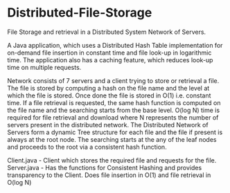 # Distributed-File-Storage
File Storage and retrieval in a Distributed System Network of Servers.

A Java application, which uses a Distributed Hash Table implementation for on-demand file insertion in constant time and file look-up in logarithmic time. The application also has a caching feature, which reduces look-up time on multiple requests.

Network consists of 7 servers and a client trying to store or retrieval a file. The file is stored by computing a hash on the file name and the level at which the file is stored. Once done the file is stored in O(1) i.e. constant time.
If a file retrieval is requested, the same hash function is computed on the file name and the searching starts from the base level. O(log N) time is required for file retrieval and download where N represents the number of servers present in the distributed network.
The Distributed Network of Servers form a dynamic Tree structure for each file and the file if present is always at the root node. The searching starts at the any of the leaf nodes and proceeds to the root via a consistent hash function.

Client.java - Client which stores the required file and requests for the file.
Server.java - Has the functions for Consistent Hashing and provides transparency to the Client. Does file insertion in O(1) and file                     retrieval in O(log N)
